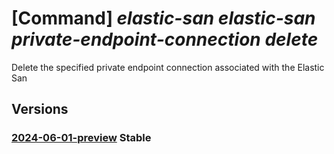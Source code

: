 # [Command] _elastic-san elastic-san private-endpoint-connection delete_

Delete the specified private endpoint connection associated with the Elastic San

## Versions

### [2024-06-01-preview](/Resources/mgmt-plane/L3N1YnNjcmlwdGlvbnMve30vcmVzb3VyY2Vncm91cHMve30vcHJvdmlkZXJzL21pY3Jvc29mdC5lbGFzdGljc2FuL2VsYXN0aWNzYW5zL3t9L3ByaXZhdGVlbmRwb2ludGNvbm5lY3Rpb25zL3t9/2024-06-01-preview.xml) **Stable**

<!-- mgmt-plane /subscriptions/{}/resourcegroups/{}/providers/microsoft.elasticsan/elasticsans/{}/privateendpointconnections/{} 2024-06-01-preview -->
